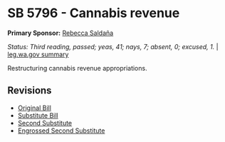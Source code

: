 # SB 5796 - Cannabis revenue
**Primary Sponsor:** [Rebecca Saldaña](/person/leg/rebecca.saldana.md)

*Status: Third reading, passed; yeas, 41; nays, 7; absent, 0; excused, 1.* | [leg.wa.gov summary](https://app.leg.wa.gov/billsummary?BillNumber=5796&Year=2021)

Restructuring cannabis revenue appropriations.

## Revisions
* [Original Bill](1/)
* [Substitute Bill](S/)
* [Second Substitute](S2/)
* [Engrossed Second Substitute](S2.E/)